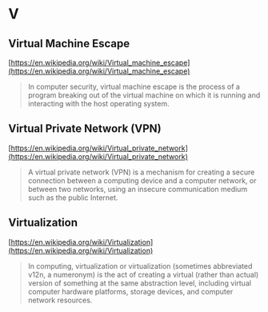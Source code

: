 # V

## Virtual Machine Escape

[https://en.wikipedia.org/wiki/Virtual_machine_escape](https://en.wikipedia.org/wiki/Virtual_machine_escape)

> In computer security, virtual machine escape is the process of a program breaking out of the virtual machine on which it is running and interacting with the host operating system.

## Virtual Private Network (VPN)

[https://en.wikipedia.org/wiki/Virtual_private_network](https://en.wikipedia.org/wiki/Virtual_private_network)

> A virtual private network (VPN) is a mechanism for creating a secure connection between a computing device and a computer network, or between two networks, using an insecure communication medium such as the public Internet.

## Virtualization

[https://en.wikipedia.org/wiki/Virtualization](https://en.wikipedia.org/wiki/Virtualization)

> In computing, virtualization or virtualization (sometimes abbreviated v12n, a numeronym) is the act of creating a virtual (rather than actual) version of something at the same abstraction level, including virtual computer hardware platforms, storage devices, and computer network resources.
